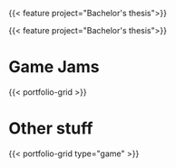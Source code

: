 ---
---
{{< feature project="Bachelor's thesis">}}

{{< feature project="Bachelor's thesis">}}

# Game Jams

{{< portfolio-grid >}}

# Other stuff

{{< portfolio-grid type="game" >}}